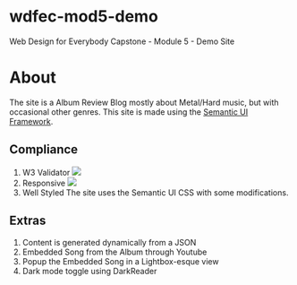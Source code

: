 # wdfec-mod5-demo
Web Design for Everybody Capstone - Module 5 - Demo Site

# About
The site is a Album Review Blog mostly about Metal/Hard music, but with occasional other genres. This site is made using the [Semantic UI Framework](https://semantic-ui.com/).

## Compliance
1. W3 Validator
![](images/)
2. Responsive
![](images/)
3. Well Styled
The site uses the Semantic UI CSS with some modifications.

## Extras
1. Content is generated dynamically from a JSON
2. Embedded Song from the Album through Youtube
3. Popup the Embedded Song in a Lightbox-esque view
4. Dark mode toggle using DarkReader